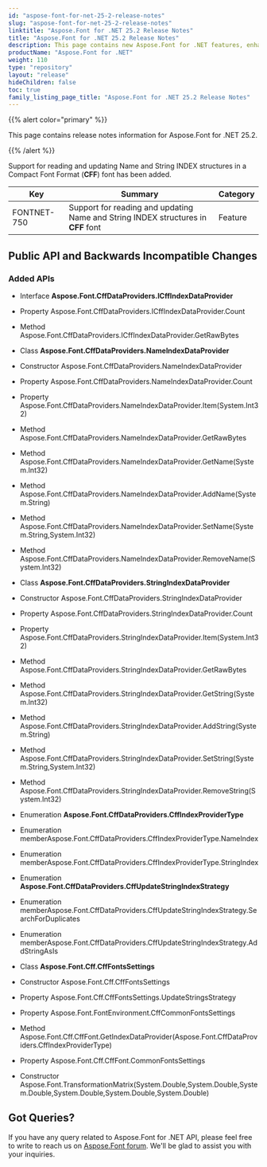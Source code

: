 ```yaml
---
id: "aspose-font-for-net-25-2-release-notes"
slug: "aspose-font-for-net-25-2-release-notes"
linktitle: "Aspose.Font for .NET 25.2 Release Notes"
title: "Aspose.Font for .NET 25.2 Release Notes"
description: This page contains new Aspose.Font for .NET features, enhancement, and bug fixes in 2025, version 25.2.
productName: "Aspose.Font for .NET"
weight: 110
type: "repository"
layout: "release"
hideChildren: false
toc: true
family_listing_page_title: "Aspose.Font for .NET 25.2 Release Notes"
---
```


{{% alert color="primary" %}}

This page contains release notes information for Aspose.Font for .NET 25.2.

{{% /alert %}}

Support for reading and updating Name and String INDEX structures in a Compact Font Format (**CFF**) font has been added.

| Key | Summary | Category |
|---|---|---|
| FONTNET-750 | Support for reading and updating Name and String INDEX structures in **CFF** font | Feature |

## Public API and Backwards Incompatible Changes

### Added APIs
* Interface **Aspose.Font.CffDataProviders.ICffIndexDataProvider**
* Property Aspose.Font.CffDataProviders.ICffIndexDataProvider.Count
* Method Aspose.Font.CffDataProviders.ICffIndexDataProvider.GetRawBytes

* Class **Aspose.Font.CffDataProviders.NameIndexDataProvider**
* Constructor Aspose.Font.CffDataProviders.NameIndexDataProvider
* Property Aspose.Font.CffDataProviders.NameIndexDataProvider.Count
* Property Aspose.Font.CffDataProviders.NameIndexDataProvider.Item(System.Int32)
* Method Aspose.Font.CffDataProviders.NameIndexDataProvider.GetRawBytes
* Method Aspose.Font.CffDataProviders.NameIndexDataProvider.GetName(System.Int32)
* Method Aspose.Font.CffDataProviders.NameIndexDataProvider.AddName(System.String)
* Method Aspose.Font.CffDataProviders.NameIndexDataProvider.SetName(System.String,System.Int32)
* Method Aspose.Font.CffDataProviders.NameIndexDataProvider.RemoveName(System.Int32)

* Class **Aspose.Font.CffDataProviders.StringIndexDataProvider**
* Constructor Aspose.Font.CffDataProviders.StringIndexDataProvider
* Property Aspose.Font.CffDataProviders.StringIndexDataProvider.Count
* Property Aspose.Font.CffDataProviders.StringIndexDataProvider.Item(System.Int32)
* Method Aspose.Font.CffDataProviders.StringIndexDataProvider.GetRawBytes
* Method Aspose.Font.CffDataProviders.StringIndexDataProvider.GetString(System.Int32)
* Method Aspose.Font.CffDataProviders.StringIndexDataProvider.AddString(System.String)
* Method Aspose.Font.CffDataProviders.StringIndexDataProvider.SetString(System.String,System.Int32)
* Method Aspose.Font.CffDataProviders.StringIndexDataProvider.RemoveString(System.Int32)

* Enumeration **Aspose.Font.CffDataProviders.CffIndexProviderType**
* Enumeration memberAspose.Font.CffDataProviders.CffIndexProviderType.NameIndex
* Enumeration memberAspose.Font.CffDataProviders.CffIndexProviderType.StringIndex

* Enumeration **Aspose.Font.CffDataProviders.CffUpdateStringIndexStrategy**
* Enumeration memberAspose.Font.CffDataProviders.CffUpdateStringIndexStrategy.SearchForDuplicates
* Enumeration memberAspose.Font.CffDataProviders.CffUpdateStringIndexStrategy.AddStringAsIs

* Class **Aspose.Font.Cff.CffFontsSettings**
* Constructor Aspose.Font.Cff.CffFontsSettings
* Property Aspose.Font.Cff.CffFontsSettings.UpdateStringsStrategy

* Property Aspose.Font.FontEnvironment.CffCommonFontsSettings

* Method Aspose.Font.Cff.CffFont.GetIndexDataProvider(Aspose.Font.CffDataProviders.CffIndexProviderType)
* Property Aspose.Font.Cff.CffFont.CommonFontsSettings

* Constructor Aspose.Font.TransformationMatrix(System.Double,System.Double,System.Double,System.Double,System.Double,System.Double)
## Got Queries?
If you have any query related to Aspose.Font for .NET API, please feel free to write to reach us on [Aspose.Font forum](https://forum.aspose.com/c/font/). We'll be glad to assist you with your inquiries.
